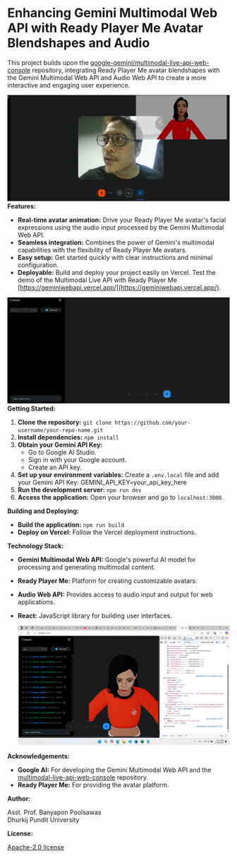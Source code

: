 # Enhancing Gemini Multimodal Web API with Ready Player Me Avatar Blendshapes and Audio

This project builds upon the  [google-gemini/multimodal-live-api-web-console](https://github.com/google-gemini/multimodal-live-api-web-console) repository, integrating Ready Player Me avatar blendshapes with the Gemini Multimodal Web API and Audio Web API to create a more interactive and engaging user experience.

[![Multimodal Live API with Ready Player Me Integrate Avatar](readme/avatar.png)](https://www.youtube.com/watch?v=J_q7JY1XxFE)
**Features:**
* **Real-time avatar animation:**  Drive your Ready Player Me avatar's facial expressions using the audio input processed by the Gemini Multimodal Web API.
* **Seamless integration:**  Combines the power of Gemini's multimodal capabilities with the flexibility of Ready Player Me avatars.
* **Easy setup:** Get started quickly with clear instructions and minimal configuration.
* **Deployable:** Build and deploy your project easily on Vercel.
Test the demo of the Multimodal Live API with Ready Player Me [https://geminiwebapi.vercel.app/](https://geminiwebapi.vercel.app/).

![Multimodal Live API with Ready Player Me Integrate Avatar](readme/multi.png)
**Getting Started:**
1. **Clone the repository:** `git clone https://github.com/your-username/your-repo-name.git`
2. **Install dependencies:** `npm install`
3. **Obtain your Gemini API Key:**
    * Go to Google AI Studio.
    * Sign in with your Google account.
    * Create an API key.
4. **Set up your environment variables:** Create a `.env.local` file and add your Gemini API Key: GEMINI_API_KEY=your_api_key_here
5. **Run the development server:** `npm run dev`
6. **Access the application:** Open your browser and go to `localhost:3000`.

**Building and Deploying:**
* **Build the application:** `npm run build`
* **Deploy on Vercel:** Follow the Vercel deployment instructions.

**Technology Stack:**
* **Gemini Multimodal Web API:**  Google's powerful AI model for processing and generating multimodal content.
* **Ready Player Me:**  Platform for creating customizable avatars.
* **Audio Web API:**  Provides access to audio input and output for web applications.
* **React:**  JavaScript library for building user interfaces.

  ![Multimodal Live API with Ready Player Me Integrate Avatar](readme/test.png)

**Acknowledgements:**
* **Google AI:** For developing the Gemini Multimodal Web API and the [multimodal-live-api-web-console](https://github.com/google-gemini/multimodal-live-api-web-console) repository.
* **Ready Player Me:** For providing the avatar platform.

**Author:**

Asst. Prof. Banyapon Poolsawas  
Dhurkij Pundit University

**License:**

[Apache-2.0 license](https://github.com/banyapon/readyplayerme-gemini-multimodal-api/tree/main#Apache-2.0-1-ov-file)
